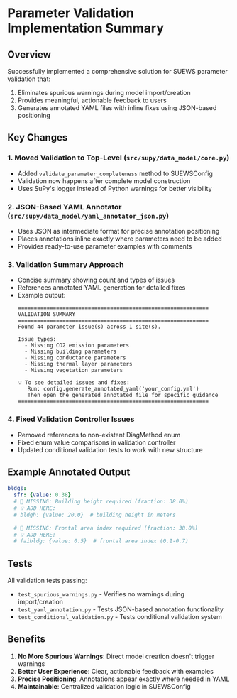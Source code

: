 # Parameter Validation Implementation Summary

## Overview
Successfully implemented a comprehensive solution for SUEWS parameter validation that:
1. Eliminates spurious warnings during model import/creation
2. Provides meaningful, actionable feedback to users
3. Generates annotated YAML files with inline fixes using JSON-based positioning

## Key Changes

### 1. Moved Validation to Top-Level (`src/supy/data_model/core.py`)
- Added `validate_parameter_completeness` method to SUEWSConfig
- Validation now happens after complete model construction
- Uses SuPy's logger instead of Python warnings for better visibility

### 2. JSON-Based YAML Annotator (`src/supy/data_model/yaml_annotator_json.py`)
- Uses JSON as intermediate format for precise annotation positioning
- Places annotations inline exactly where parameters need to be added
- Provides ready-to-use parameter examples with comments

### 3. Validation Summary Approach
- Concise summary showing count and types of issues
- References annotated YAML generation for detailed fixes
- Example output:
  ```
  ============================================================
  VALIDATION SUMMARY
  ============================================================
  Found 44 parameter issue(s) across 1 site(s).
  
  Issue types:
    - Missing CO2 emission parameters
    - Missing building parameters
    - Missing conductance parameters
    - Missing thermal layer parameters
    - Missing vegetation parameters
  
  💡 To see detailed issues and fixes:
     Run: config.generate_annotated_yaml('your_config.yml')
     Then open the generated annotated file for specific guidance
  ============================================================
  ```

### 4. Fixed Validation Controller Issues
- Removed references to non-existent DiagMethod enum
- Fixed enum value comparisons in validation controller
- Updated conditional validation tests to work with new structure

## Example Annotated Output
```yaml
bldgs:
  sfr: {value: 0.38}
  # 🔴 MISSING: Building height required (fraction: 38.0%)
  # 💡 ADD HERE:
  # bldgh: {value: 20.0}  # building height in meters
  
  # 🔴 MISSING: Frontal area index required (fraction: 38.0%)
  # 💡 ADD HERE:
  # faibldg: {value: 0.5}  # frontal area index (0.1-0.7)
```

## Tests
All validation tests passing:
- `test_spurious_warnings.py` - Verifies no warnings during import/creation
- `test_yaml_annotation.py` - Tests JSON-based annotation functionality
- `test_conditional_validation.py` - Tests conditional validation system

## Benefits
1. **No More Spurious Warnings**: Direct model creation doesn't trigger warnings
2. **Better User Experience**: Clear, actionable feedback with examples
3. **Precise Positioning**: Annotations appear exactly where needed in YAML
4. **Maintainable**: Centralized validation logic in SUEWSConfig